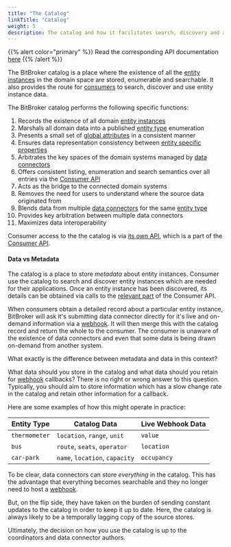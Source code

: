 ```yaml
---
title: "The Catalog"
linkTitle: "Catalog"
weight: 5
description: The catalog and how it facilitates search, discovery and access
---
```


{{% alert color="primary" %}}
Read the corresponding API documentation [here](/docs/consumer/catalog/)
{{% /alert %}}

The BitBroker catalog is a place where the existence of all the [entity instances](/docs/concepts/entity-types/#entity-instances) in the domain space are stored, enumerable and searchable. It also provides the route for [consumers](/docs/concepts/users/#consumers) to search, discover and use entity instance data.

The BitBroker catalog performs the following specific functions:

1. Records the existence of all domain [entity instances](/docs/concepts/entity-types/#entity-instances)
1. Marshals all domain data into a published [entity type](/docs/concepts/entity-types/) enumeration
1. Presents a small set of [global attributes](/docs/contributor/records/#global-attributes) in a consistent manner
1. Ensures data representation consistency between [entity specific properties](/docs/contributor/records/#entity-attributes)
1. Arbitrates the key spaces of the domain systems managed by [data connectors](/docs/concepts/connectors/)
1. Offers consistent listing, enumeration and search semantics over all entries via the [Consumer API](/docs/consumer/)
1. Acts as the bridge to the connected domain systems
1. Removes the need for users to understand where the source data originated from
1. Blends data from multiple [data connectors](/docs/concepts/connectors/) for the same [entity type](/docs/concepts/entity-types/)
1. Provides key arbitration between multiple data connectors
1. Maximizes data interoperability

Consumer access to the the catalog is via [its own API](/docs/consumer/catalog/), which is a part of the [Consumer API](/docs/consumer/).

#### Data vs Metadata

The catalog is a place to store _metadata_ about entity instances. Consumer use the catalog to search and discover entity instances which are needed for their applications. Once an entity instance has been discovered, its details can be obtained via calls to the [relevant part](/docs/consumer/entity/) of the Consumer API.

When consumers obtain a detailed record about a particular entity instance, BitBroker will ask it's submitting data connector directly for it's live and on-demand information via a [webhook](/docs/contributor/webhooks/). It will then merge this with the catalog record and return the whole to the consumer. The consumer is unaware of the existence of data connectors and even that some data is being drawn on-demand from another system.

What exactly is the difference between metadata and data in this context?

What data should you store in the catalog and what data should you retain for [webhook](/docs/contributor/webhooks/) callbacks? There is no right or wrong answer to this question. Typically, you should aim to store information which has a slow change rate in the catalog and retain other information for a callback.

Here are some examples of how this might operate in practice:

Entity Type | Catalog Data | Live Webhook Data
--- | --- | ---
`thermometer` | `location`, `range`, `unit` | `value`
`bus` | `route`, `seats`, `operator` | `location`
`car-park` | `name`, `location`, `capacity` | `occupancy`

To be clear, data connectors can store _everything_ in the catalog. This has the advantage that everything becomes searchable and they no longer need to host a [webhook](/docs/contributor/webhooks/).

But, on the flip side, they have taken on the burden of sending constant updates to the catalog in order to keep it up to date. Here, the catalog is always likely to be a temporally lagging copy of the source stores.

Ultimately, the decision on how you use the catalog is up to the coordinators and data connector authors.
